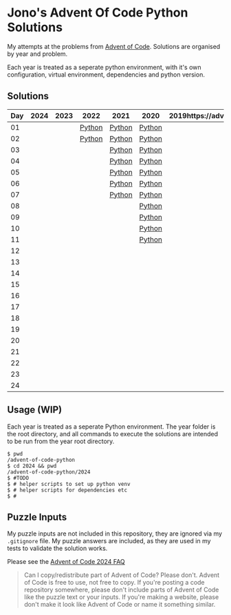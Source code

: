 # Jono's Advent Of Code Python Solutions

<!-- Centre README header, add images, add labels for completion? # TODO -->

My attempts at the problems from [Advent of Code](https://adventofcode.com/). Solutions are organised by year and problem.

Each year is treated as a seperate python environment, with it's own configuration, virtual environment, dependencies and python version.

## Solutions

<!-- Switch text from `Python` to `Part 1` and `Part 2` # TODO -->

| Day | 2024 | 2023 | 2022 | 2021 | 2020 | 2019https://adventofcode.com/2024/about | 2018 | 2017 | 2016 | 2015 |
|---|---|---|---|---|---|---|---|---|---|---|
| 01 |  |  | [Python][22d01] | [Python][21d01] | [Python][20d01] |  |  |  |  |  |
| 02 |  |  | [Python][22d02] | [Python][21d02] | [Python][20d02] |  |  |  |  |  |
| 03 |  |  |  | [Python][21d03] | [Python][20d03] |  |  |  |  |  |
| 04 |  |  |  | [Python][21d04] | [Python][20d04] |  |  |  |  |  |
| 05 |  |  |  | [Python][21d05] | [Python][20d05] |  |  |  |  |  |
| 06 |  |  |  | [Python][21d06] | [Python][20d06] |  |  |  |  |  |
| 07 |  |  |  | [Python][21d07] | [Python][20d07] |  |  |  |  |  |
| 08 |  |  |  |  | [Python][20d08] |  |  |  |  |  |
| 09 |  |  |  |  | [Python][20d09] |  |  |  |  |  |
| 10 |  |  |  |  | [Python][20d10] |  |  |  |  |  |
| 11 |  |  |  |  | [Python][20d11] |  |  |  |  |  |
| 12 |  |  |  |  |  |  |  |  |  |  |
| 13 |  |  |  |  |  |  |  |  |  |  |
| 14 |  |  |  |  |  |  |  |  |  |  |
| 15 |  |  |  |  |  |  |  |  |  |  |
| 16 |  |  |  |  |  |  |  |  |  |  |
| 17 |  |  |  |  |  |  |  |  |  |  |
| 18 |  |  |  |  |  |  |  |  |  |  |
| 19 |  |  |  |  |  |  |  |  |  |  |
| 20 |  |  |  |  |  |  |  |  |  |  |
| 21 |  |  |  |  |  |  |  |  |  |  |
| 22 |  |  |  |  |  |  |  |  |  |  |
| 23 |  |  |  |  |  |  |  |  |  |  |
| 24 |  |  |  |  |  |  |  |  |  |  |

## Usage (WIP)

Each year is treated as a seperate Python environment. The year folder is the root directory, and all commands to execute the solutions are intended to be run from the year root directory.

```shell
$ pwd
/advent-of-code-python
$ cd 2024 && pwd
/advent-of-code-python/2024
$ #TODO
$ # helper scripts to set up python venv
$ # helper scripts for dependencies etc
$ #
```

## Puzzle Inputs

My puzzle inputs are not included in this repository, they are ignored via my `.gitignore` file. My puzzle answers are included, as they are used in my tests to validate the solution works.

Please see the [Advent of Code 2024 FAQ][faq]

> Can I copy/redistribute part of Advent of Code? Please don't. Advent of Code is free to use, not free to copy. If you're posting a code repository somewhere, please don't include parts of Advent of Code like the puzzle text or your inputs. If you're making a website, please don't make it look like Advent of Code or name it something similar.


<!-- Links -->

[22d01]: 2022/day_01/
[22d02]: 2022/day_02/

[21d01]: 2021/day_01/
[21d02]: 2021/day_02/
[21d03]: 2021/day_03/
[21d04]: 2021/day_04/
[21d05]: 2021/day_05/
[21d06]: 2021/day_06/
[21d07]: 2021/day_07/

[20d01]: 2020/day-01/
[20d02]: 2020/day-02/
[20d03]: 2020/day-03/
[20d04]: 2020/day-04/
[20d05]: 2020/day-05/
[20d06]: 2020/day-06/
[20d07]: 2020/day-07/
[20d08]: 2020/day-08/
[20d09]: 2020/day-09/
[20d10]: 2020/day-10/
[20d11]: 2020/day-11/

[faq]: https://adventofcode.com/2024/about
